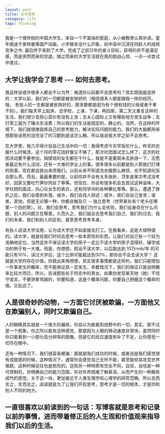 ```yaml
---
layout: post
title: 关于思考
category: life
tags: thinking
---
```


我是一个很传统的中国大学生，来自一个不富裕的家庭，从小被教育认真听讲。童年痴迷于奥特曼等国产动画，小学根本没什么印象，初中高中沉浸在同龄人的成绩竞争之中, 最后终于来到了大学。完成了之前12年的奋斗目标，获得的并不是满足感，而是突然而来的空虚。随之而来的大学生活就在我的胆战心惊，一点一点尝试中度过。

<!--more-->

## 大学让我学会了思考 --- 如何去思考。

我这样说或许很多人都会不以为然：难道你以前都不会思考吗？其实原因是这样的：大学以前，我们的一切都是被安排好的（相信很多人都是跟我一样的经历。 哦， 有些人的一生都是被安排好的，那多数都是因为有个很有钱的父母或者干爹干妈）。我们每天早上起床，去学校，上课，下课，再回家。第二天又重复这样的生活。我们很少去担心菜价有没有上涨；去关心国际上又有哪些地方发生战争；去打零工就为了赚点生活费；所以我们的生活是固定的，静止的。当然，在这样的环境下，我们就很难锻炼自己的思考能力，解决实际问题的能力。我们的大脑都用来想那些该死的没完没了的习题到底该怎么解。所以我说我大学之前不会思考。

在大学里，我几乎得计划自己生活中的一切：我得考虑今天早饭吃什么，昨天的衣服什么时候洗，这个月的零花钱好像又不够了，那次社团面试怎么样了，这次的社团活动要不要参加，隔壁班的女生都在干什么，我是不是要周末去旅游一下，志愿者最近有什么活动，还有一大堆的学业上的事。很多很多以前都是别人帮我们打理的琐事，现在都会跳出来烦我们。以前从来不知道洗衣服那么麻烦，也不知道吃饭会那么贵。而且，最最重要的是，以前你并不会有太多挫折，顶多是某次考试没考好，回家又要吃竹笋炒肉丝了等等。但现在，你会有很多机会去尝试这种滋味，大学社团的面试，向心仪女生的表白，还有同学间的各种攀比等等。那么，遭遇了挫折之后，我们会感到失落。或许，我们会找人倾述；或许，我们会自己发泄；或者，其他。但是无论哪一种，你都会触及它 -- 独立思考（世界某处有个老头在哪里一个劲的笑）。对，我们会思考，思考我们为什么会失败，我们自身存在什么问题，别人的问题又在哪里。久而久之，我们就会去思考我们自己、我们的过去、我们的未来、我们和别人的区别，甚至思考思考本身。

有些人说读大学没用，认为读大学还不如直接去打工。在我看来，这是大错特错的。读大学，就是给我们时间去思考一些本质性的东西，让我们对自己有一个较为准确地定位。当然这并不保证读大学的孩子一定比不读大学的孩子混得好，辍学成功的例子有一大堆。但是，你想想，假设不读大学，以后能达到 10万rmb/年 的可能只有10%，读过大学后，这个比例可能能达到30%，那你会不会去读大学？ 这就是大学的存在价值。你跳出来再想想，其实很多事情都是这样的，我们只能增加一件事发生的概率，而不能保证其一定发生，多数情况下，我们的保证只是说明概率比较大而已，所以，告诫那些处于热恋中的男女，如果你发现某天他（她）不信守诺言，不要哭爹骂娘的，你要知道，这是个概率问题，你要自己把握这个概率的值。又扯远了。


## 人是很奇妙的动物，一方面它讨厌被欺骗，一方面他又在欺骗别人，同时又欺骗自己。

人的眼睛其实就是一个很大的骗局，你自以为能看到视野中的一切，其实，那不过是一个假象，你之所以能有这种感觉，那是因为人眼的移动速度非常快，虽然同时你只能看到一小部分高分辨率的图像，但是它的反应速度弥补了不足，让你感觉一切尽在眼中。

还有一种情况下，我们很容易被骗：那就是我们成功的时候，或者说是我们感觉很有成就感的时候，这种情况下，通常你会感觉自己无所不能，甚至能轻易攻克世界难题，这种时候往往也是危险的。这和另一种特质有完全不同，自信，自信是一种可控制的，你明确自己的能力范围，并对外界困难了解甚深，从而产生的一种胸有成竹的感觉。关于这一块，更加接近于人类生理学和心理学的研究范畴。所以总而言之，言而总之，阅读就是为了让我们开启思考，思考才是一切的根本，才是你和别人不同的地方。

## 一直很喜欢以前读到的一句话：写博客就是思考和记录以前的事情，进而带着修正后的人生观和价值观来指导我们以后的生活。
